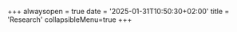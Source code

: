+++
alwaysopen = true
date = '2025-01-31T10:50:30+02:00'
title = 'Research'
collapsibleMenu=true
+++
